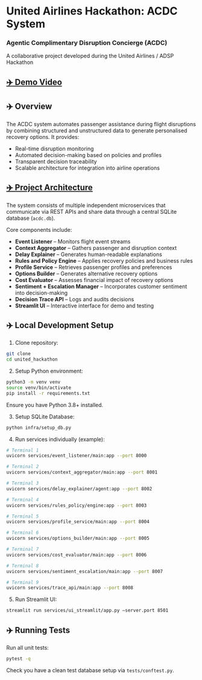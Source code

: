 # United Airlines Hackathon: ACDC System
### Agentic Complimentary Disruption Concierge (ACDC)
A collaborative project developed during the United Airlines / ADSP Hackathon 

## [✈️ Demo Video](https://uchicago.hosted.panopto.com/Panopto/Pages/Viewer.aspx?id=85375ab5-0e76-41ef-b4c2-b305009413b0)

## ✈️ Overview

The ACDC system automates passenger assistance during flight disruptions by combining structured and unstructured data to generate personalised recovery options. It provides:
* Real-time disruption monitoring
* Automated decision-making based on policies and profiles
* Transparent decision traceability
* Scalable architecture for integration into airline operations

## [✈️ Project Architecture](https://github.com/PeytonNash/united_hackathon/blob/main/Final%20Presentation.pdf)

The system consists of multiple independent microservices that communicate via REST APIs and share data through a central SQLite database (`acdc.db`).

Core components include:
* **Event Listener** – Monitors flight event streams
* **Context Aggregator** – Gathers passenger and disruption context
* **Delay Explainer** – Generates human-readable explanations
* **Rules and Policy Engine** – Applies recovery policies and business rules
* **Profile Service** – Retrieves passenger profiles and preferences
* **Options Builder** – Generates alternative recovery options
* **Cost Evaluator** – Assesses financial impact of recovery options
* **Sentiment + Escalation Manager** – Incorporates customer sentiment into decision-making
* **Decision Trace API** – Logs and audits decisions
* **Streamlit UI** – Interactive interface for demo and testing

## ✈️ Local Development Setup

1. Clone repository:

```bash 
git clone 
cd united_hackathon
```

2. Setup Python environment:

```bash
python3 -m venv venv
source venv/bin/activate
pip install -r requirements.txt
```

Ensure you have Python 3.8+ installed. 

3. Setup SQLite Database:

```bash
python infra/setup_db.py
```

4. Run services individually (example):

```bash
# Terminal 1
uvicorn services/event_listener/main:app --port 8000

# Terminal 2
uvicorn services/context_aggregator/main:app --port 8001

# Terminal 3
uvicorn services/delay_explainer/agent:app --port 8002

# Terminal 4
uvicorn services/rules_policy/engine:app --port 8003

# Terminal 5
uvicorn services/profile_service/main:app --port 8004

# Terminal 6
uvicorn services/options_builder/main:app --port 8005

# Terminal 7
uvicorn services/cost_evaluator/main:app --port 8006

# Terminal 8
uvicorn services/sentiment_escalation/main:app --port 8007

# Terminal 9
uvicorn services/trace_api/main:app --port 8008
```

5. Run Streamlit UI:

```bash
streamlit run services/ui_streamlit/app.py –server.port 8501
```

## ✈️ Running Tests

Run all unit tests:

```bash
pytest -q
```

Check you have a clean test database setup via `tests/conftest.py`.
